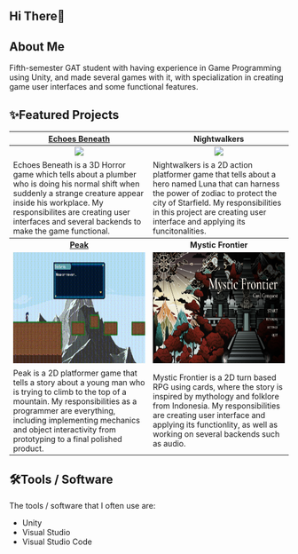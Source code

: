 ## Hi There👋

## About Me
Fifth-semester GAT student with having experience in Game Programming using Unity, and made several games with it, with specialization in creating game user interfaces and some functional features.


## ✨Featured Projects
<table>
    <tr>
      <th width="500px" align="center"> <a href="https://github.com/Redacted-Studio/HorrorGame">Echoes Beneath</th>
      <th width="500px" align="center"> Nightwalkers</th>
    </tr>
  <tbody>
  <tr width="500px" align="center">
  <td><img src="https://github.com/user-attachments/assets/2be270e9-a073-4033-9f04-e94828dda4e4" height="200px"></td>
  <td><img src="https://github.com/user-attachments/assets/9f838ca6-e88c-4a05-8dc5-2ea093b00a41" height="200px"></td>
  </tr>
  
  <tr width="500px">
    <td>Echoes Beneath is a 3D Horror game which tells about a plumber who is doing his normal shift when suddenly a strange creature appear inside his workplace. My responsibilites are creating user interfaces and several backends to make the game functional.</td>
    <td>Nightwalkers is a 2D action platformer game that tells about a hero named Luna that can harness the power of zodiac to protect the city of Starfield. My responsibilities in this project are creating user interface and applying its funcitonalities.</td>
  </tr>
  <tr>
    <th width="500px"> <a href="https://github.com/paundra0217/TG7T6">Peak</th>
    <th width="500px"> Mystic Frontier</th>
  </tr>
      
  <tr width="500px" align="center">
    <td><img src="https://github.com/paundra0217/paundra0217/blob/main/images/Peak%202024-09-18%2022-07-35.gif" height="200px"></td>
    <td><img src="https://github.com/paundra0217/paundra0217/blob/main/images/image.png?raw=true" height="200px"></td>
  </tr>
    
  <tr width="500px">
      <td>Peak is a 2D platformer game that tells a story about a young man who is trying to climb to the top of a mountain. My responsibilities as a programmer are everything, including implementing mechanics and object interactivity from prototyping to a final polished product.</td>
      <td>Mystic Frontier is a 2D turn based RPG using cards, where the story is inspired by mythology and folklore from Indonesia. My responsibilities are creating user interface and applying its functionlity, as well as working on several backends such as audio.</td>
  </tr>
  </tbody>
</table>

## 🛠️Tools / Software
The tools / software that I often use are:
- Unity
- Visual Studio
- Visual Studio Code

<!--
**paundra0217/paundra0217** is a ✨ _special_ ✨ repository because its `README.md` (this file) appears on your GitHub profile.

Here are some ideas to get you started:

- 🔭 I’m currently working on ...
- 🌱 I’m currently learning ...
- 👯 I’m looking to collaborate on ...
- 🤔 I’m looking for help with ...
- 💬 Ask me about ...
- 📫 How to reach me: ...
- 😄 Pronouns: ...
- ⚡ Fun fact: ...
-->
